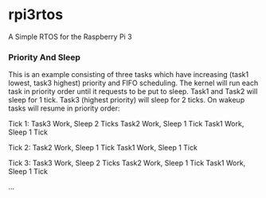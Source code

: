 # rpi3rtos
A Simple RTOS for the Raspberry Pi 3

### Priority And Sleep

This is an example consisting of three tasks which have increasing (task1 lowest, task3 highest) priority and FIFO scheduling. The kernel will run each task in priority order until it requests to be put to sleep. Task1 and Task2 will sleep for 1 tick. Task3 (highest priority) will sleep for 2 ticks. On wakeup tasks will resume in priority order:

Tick 1:
Task3 Work, Sleep 2 Ticks
Task2 Work, Sleep 1 Tick
Task1 Work, Sleep 1 Tick

Tick 2:
Task2 Work, Sleep 1 Tick
Task1 Work, Sleep 1 Tick

Tick 3:
Task3 Work, Sleep 2 Ticks
Task2 Work, Sleep 1 Tick
Task1 Work, Sleep 1 Tick

...
